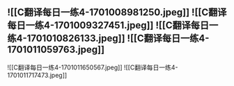 ![[C翻译每日一练4-1701008981250.jpeg]]
![[C翻译每日一练4-1701009327451.jpeg]]
![[C翻译每日一练4-1701010826133.jpeg]]
![[C翻译每日一练4-1701011059763.jpeg]]
---
![[C翻译每日一练4-1701011650567.jpeg]]
![[C翻译每日一练4-1701011717473.jpeg]]







